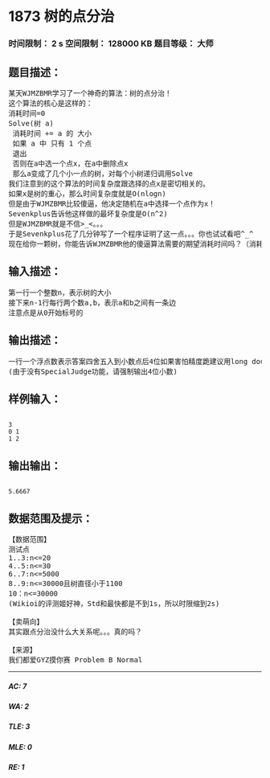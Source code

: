 # 1873 树的点分治   
### 时间限制： 2 s     空间限制： 128000 KB     题目等级： 大师  
## 题目描述：  

<pre>
某天WJMZBMR学习了一个神奇的算法：树的点分治！  
这个算法的核心是这样的：  
消耗时间=0  
Solve(树 a)  
 消耗时间 += a 的 大小  
 如果 a 中 只有 1 个点  
 退出  
 否则在a中选一个点x，在a中删除点x  
 那么a变成了几个小一点的树，对每个小树递归调用Solve  
我们注意到的这个算法的时间复杂度跟选择的点x是密切相关的。  
如果x是树的重心，那么时间复杂度就是O(nlogn)  
但是由于WJMZBMR比较傻逼，他决定随机在a中选择一个点作为x！  
Sevenkplus告诉他这样做的最坏复杂度是O(n^2)  
但是WJMZBMR就是不信>_<。。。  
于是Sevenkplus花了几分钟写了一个程序证明了这一点。。。你也试试看吧^_^  
现在给你一颗树，你能告诉WJMZBMR他的傻逼算法需要的期望消耗时间吗？（消耗时间按在Solve里面的那个为标准）
</pre>
  
  
## 输入描述：  

<pre>
第一行一个整数n，表示树的大小  
接下来n-1行每行两个数a,b，表示a和b之间有一条边  
注意点是从0开始标号的
</pre>
  
  
## 输出描述：  

<pre>
一行一个浮点数表示答案四舍五入到小数点后4位如果害怕精度跪建议用long double或者extended
(由于没有SpecialJudge功能，请强制输出4位小数)
</pre>
  
  
## 样例输入：  

<pre><code>
3  
0 1  
1 2
</code></pre>
  
  
## 输出输出：  

<pre><code>
5.6667
</code></pre>
  
  
## 数据范围及提示：  

<pre>
【数据范围】
测试点  
1..3:n<=20  
4..5:n<=30  
6..7:n<=5000  
8..9:n<=30000且树直径小于1100  
10：n<=30000
(Wikioi的评测姬好神，Std和最快都是不到1s，所以时限缩到2s)
 
【卖萌向】
其实跟点分治没什么大关系呢。。。真的吗？
 
【来源】
我们都爱GYZ摸你赛 Problem B Normal
</pre>
  
  
***  

##### AC: 7  
##### WA: 2  
##### TLE: 3  
##### MLE: 0  
##### RE: 1  
